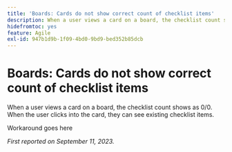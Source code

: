 ```yaml
---
title: 'Boards: Cards do not show correct count of checklist items'
description: When a user views a card on a board, the checklist count shows as 0/0. When the user clicks into the card, they can see existing checklist items.
hidefromtoc: yes
feature: Agile
exl-id: 947b1d9b-1f09-4bd0-9bd9-bed352b85dcb
---
```

# Boards: Cards do not show correct count of checklist items

When a user views a card on a board, the checklist count shows as 0/0. When the user clicks into the card, they can see existing checklist items.

Workaround goes here

_First reported on September 11, 2023._

